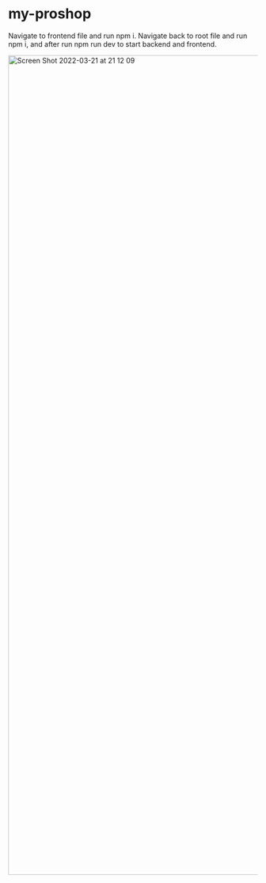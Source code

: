 # my-proshop
Navigate to frontend file and run npm i. 
Navigate back to root file and run npm i, and after run npm run dev to start backend and frontend.


<img width="1656" alt="Screen Shot 2022-03-21 at 21 12 09" src="https://user-images.githubusercontent.com/48482551/159346951-604eabeb-a1d7-4911-92f2-eec5ae890373.png">
